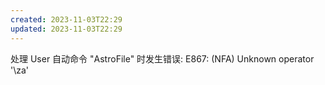 ```yaml
---
created: 2023-11-03T22:29
updated: 2023-11-03T22:29
---
```

处理 User 自动命令 "AstroFile" 时发生错误:
E867: (NFA) Unknown operator '\za'